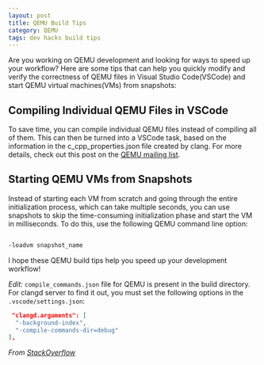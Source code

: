 ```yaml
---
layout: post
title: QEMU Build Tips 
category: QEMU
tags: dev hacks build tips
---
```



Are you working on QEMU development and looking for ways to speed up your workflow? Here are some tips that can help you quickly modify and verify the correctness of QEMU files in Visual Studio Code(VSCode) and start QEMU virtual machines(VMs) from snapshots:

## Compiling Individual QEMU Files in VSCode
To save time, you can compile individual QEMU files instead of compiling all of them. This can then be turned into a VSCode task, based on the information in the c_cpp_properties.json file created by clang. For more details, check out this post on the [QEMU mailing list](https://www.mail-archive.com/qemu-devel@nongnu.org/msg806626.html).

## Starting QEMU VMs from Snapshots
Instead of starting each VM from scratch and going through the entire initialization process, which can take multiple seconds, you can use snapshots to skip the time-consuming initialization phase and start the VM in milliseconds. To do this, use the following QEMU command line option:

```sh

-loadvm snapshot_name

```
I hope these QEMU build tips help you speed up your development workflow!

_Edit:_
`compile_commands.json` file for QEMU is present in the build directory. For clangd server to find it out, you must set the following options in the `.vscode/settings.json`: 

```json
 "clangd.arguments": [
  "-background-index",
  "-compile-commands-dir=debug"
],
```
_From [StackOverflow](https://stackoverflow.com/questions/51402740/visual-studio-code-clangd-extension-configuration)_

